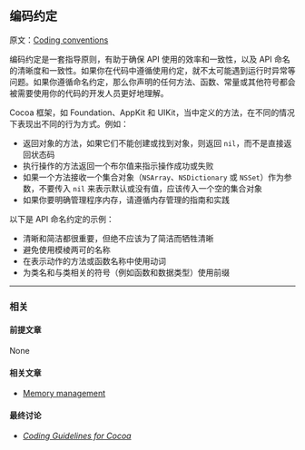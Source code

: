## 编码约定

原文：[Coding conventions](https://developer.apple.com/library/archive/documentation/General/Conceptual/DevPedia-CocoaCore/CodingConventions.html#//apple_ref/doc/uid/TP40008195-CH53-SW1)

编码约定是一套指导原则，有助于确保 API 使用的效率和一致性，以及 API 命名的清晰度和一致性。如果你在代码中遵循使用约定，就不太可能遇到运行时异常等问题。如果你遵循命名约定，那么你声明的任何方法、函数、常量或其他符号都会被需要使用你的代码的开发人员更好地理解。

Cocoa 框架，如 Foundation、AppKit 和 UIKit，当中定义的方法，在不同的情况下表现出不同的行为方式。例如：

* 返回对象的方法，如果它们不能创建或找到对象，则返回 `nil`，而不是直接返回状态码
* 执行操作的方法返回一个布尔值来指示操作成功或失败
* 如果一个方法接收一个集合对象（`NSArray`、`NSDictionary` 或 `NSSet`）作为参数，不要传入 `nil` 来表示默认或没有值，应该传入一个空的集合对象
* 如果你要明确管理程序内存，请遵循内存管理的指南和实践

以下是 API 命名约定的示例：

- 清晰和简洁都很重要，但绝不应该为了简洁而牺牲清晰
- 避免使用模棱两可的名称
- 在表示动作的方法或函数名称中使用动词
- 为类名和与类相关的符号（例如函数和数据类型）使用前缀

---

### 相关

#### 前提文章

None

#### 相关文章

- [Memory management](https://developer.apple.com/library/archive/documentation/General/Conceptual/DevPedia-CocoaCore/MemoryManagement.html#//apple_ref/doc/uid/TP40008195-CH27-SW1)

#### 最终讨论

* *[Coding Guidelines for Cocoa](https://developer.apple.com/library/archive/documentation/Cocoa/Conceptual/CodingGuidelines/CodingGuidelines.html#//apple_ref/doc/uid/10000146i)*



